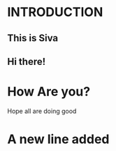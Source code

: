 # INTRODUCTION
## This is Siva
## Hi there!
# How Are you?
Hope all are doing good
# A new line added
